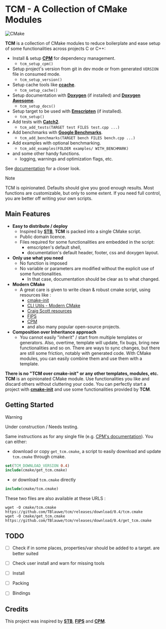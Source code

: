 # TCM - A Collection of CMake Modules

![CMake](https://img.shields.io/badge/CMake%20%3E%3D%203.25-%23008FBA.svg?style=for-the-badge&logo=cmake&logoColor=white)

__TCM__ is a collection of CMake modules to reduce boilerplate and ease setup of some functionalities across projects C or C++:

* Install & setup __[CPM](https://github.com/cpm-cmake/CPM.cmake)__ for dependency management.
  * `tcm_setup_cpm()`
* Setup project's version from git in dev mode or from generated `VERSION` file in consumed mode.
  * `tcm_setup_version()`
* Setup cache tools like __[ccache](https://ccache.dev/)__.
  * `tcm_setup_cache()`
* Setup documentation with __[Doxygen](https://www.doxygen.nl/)__ (if installed) and __[Doxygen Awesome](https://github.com/jothepro/doxygen-awesome-css)__.
  * `tcm_setup_docs()`
* Setup target to be used with __[Emscripten](https://emscripten.org)__ (if installed).
  * `tcm_setup()`
* Add tests with __[Catch2](https://github.com/catchorg/Catch2)__.
  * `tcm_add_tests(TARGET test FILES test.cpp ...)`
* Add benchmarks with __[Google Benchmarks](https://github.com/google/benchmark)__.
  * `tcm_add_benchmarks(TARGET bench FILES bench.cpp ...)`
* Add examples with optional benchmarking.
  * `tcm_add_examples(FOLDER examples/ WITH_BENCHMARK)`
* and some other handy functions.
  * logging, warnings and optimization flags, etc.

See [documentation](TODO) for a closer look.

> [!NOTE]
>
> TCM is opinionated.
> Defaults should give you good enough results.
> Most functions are customizable, but only to some extent.
> If you need full control, you are better off writing your own scripts.


## Main Features

* __Easy to distribute / deploy__ 
  * Inspired by __[STB](https://github.com/nothings/stb)__, __TCM__ is packed into a single CMake script.
  * Public domain licence.
  * Files required for some functionalities are embedded in the script:
    * emscripten's default shell,
    * documentation's default header, footer, css and doxygen layout.
* __Only use what you need__
  * No function is imposed
  * No variable or parameters are modified without the explicit use of some functionalities.
    * In that case, documentation should be clear as to what changed.
* __Modern CMake__
  * A great care is given to write clean & robust cmake script, using resources like :
    * [cmake-init](https://github.com/friendlyanon/cmake-init)
    * [CLI Utils - Modern CMake](https://cliutils.gitlab.io/modern-cmake/README.html)
    * [Craig Scott resources](https://crascit.com/2019/10/16/cppcon-2019-deep-cmake-for-library-authors/)
    * [FIPS](https://github.com/floooh/fips)
    * [CPM](https://github.com/cpm-cmake/CPM.cmake)
    * and also many popular open-source projects.
* __Composition over Inheritance approach__
  * You cannot easily "inherit" / start from multiple templates or generators.
    Also, overtime, template will update, fix bugs, bring new functionalities and so on.
    There are ways to sync changes, but there are still some friction, notably with generated code.
    With CMake modules, you can easily combine them and use them with a template.

__There is no "TCM over cmake-init" or any other templates, modules, etc.__
__TCM__ is an opinionated CMake module. Use functionalities you like and discard others without cluttering your code.
You can perfectly start a project with __[cmake-init](https://github.com/friendlyanon/cmake-init)__ and use some functionalities provided by __TCM__.


## Getting Started

> [!WARNING]
>
> Under construction / Needs testing.

Same instructions as for any single file (e.g. [CPM's documentation](https://github.com/cpm-cmake/CPM.cmake?tab=readme-ov-file#adding-cpm)).
You can either:

* download or copy `get_tcm.cmake`, a script to easily download and update `tcm.cmake` through cmake.
 
```cmake
set(TCM_DOWNLOAD_VERSION 0.4)
include(cmake/get_tcm.cmake)
```

* or download `tcm.cmake` directly

```cmake
include(cmake/tcm.cmake)
```

These two files are also available at these URLS :

```
wget -O cmake/tcm.cmake https://github.com/TBlauwe/tcm/releases/download/0.4/tcm.cmake
wget -O cmake/get_tcm.cmake https://github.com/TBlauwe/tcm/releases/download/0.4/get_tcm.cmake
```


## TODO

- [ ] Check if in some places, properties/var should be added to a target. are better suited 
- [ ] Check user install and warn for missing tools
- [ ] Install
- [ ] Packing
- [ ] Bindings


## Credits

This project was inspired by __[STB](https://github.com/nothings/stb)__, __[FIPS](https://github.com/floooh/fips)__ and __[CPM](https://github.com/cpm-cmake/CPM.cmake)__.
